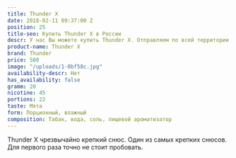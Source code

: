 ```yaml
---
title: Thunder X
date: 2018-02-11 09:37:00 Z
position: 25
title-seo: Купить Thunder X в России
descr: У нас Вы можете купить Thunder X. Отправляем по всей территории России.
product-name: Thunder X
brand: Thunder
price: 500
image: "/uploads/1-0bf58c.jpg"
availability-descr: Нет
has_availability: false
gramm: 20
nicotine: 45
portions: 22
taste: Мята
form: Порционный, влажный
composition: Табак, вода, соль, пищевой ароматизатор
---
```


Thunder X чрезвычайно крепкий снюс. Один из самых крепких снюсов. Для первого раза точно не стоит пробовать.